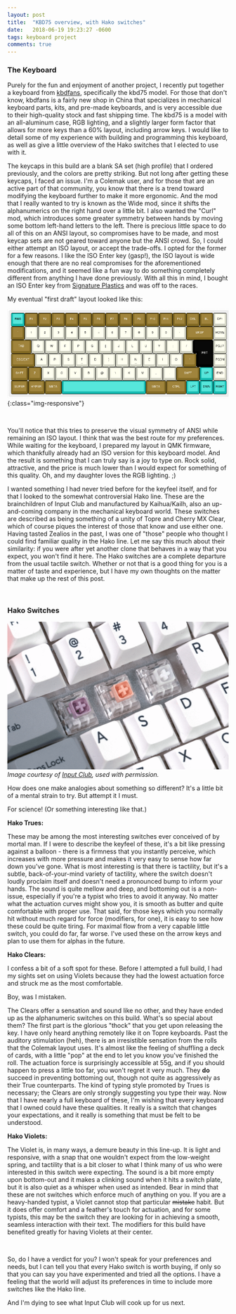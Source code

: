 ```yaml
---
layout: post
title:  "KBD75 overview, with Hako switches"
date:   2018-06-19 19:23:27 -0600
tags: keyboard project
comments: true
---
```


### The Keyboard

Purely for the fun and enjoyment of another project, I recently put together a keyboard from [kbdfans](https://kbdfans.cn), specifically the kbd75 model. For those that don't know, kbdfans is a fairly new shop in China that specializes in mechanical keyboard parts, kits, and pre-made keyboards, and is very accessible due to their high-quality stock and fast shipping time. The kbd75 is a model with an all-aluminum case, RGB lighting, and a slightly larger form factor that allows for more keys than a 60% layout, including arrow keys. I would like to detail some of my experience with building and programming this keyboard, as well as give a little overview of the Hako switches that I elected to use with it.

The keycaps in this build are a blank SA set (high profile) that I ordered previously, and the colors are pretty striking. But not long after getting these keycaps, I faced an issue. I'm a Colemak user, and for those that are an active part of that community, you know that there is a trend toward modifying the keyboard further to make it more ergonomic. And the mod that I really wanted to try is known as the Wide mod, since it shifts the alphanumerics on the right hand over a little bit. I also wanted the "Curl" mod, which introduces some greater symmetry between hands by moving some bottom left-hand letters to the left. There is precious little space to do all of this on an ANSI layout, so compromises have to be made, and most keycap sets are not geared toward anyone but the ANSI crowd. So, I could either attempt an ISO layout, or accept the trade-offs. I opted for the former for a few reasons. I like the ISO Enter key (gasp!), the ISO layout is wide enough that there are no real compromises for the aforementioned modifications, and it seemed like a fun way to do something completely different from anything I have done previously. With all this in mind, I bought an ISO Enter key from [Signature Plastics](https://pimpmykeyboard.com) and was off to the races.

My eventual "first draft" layout looked like this:

![First Draft](/media/images/screen.png){:class="img-responsive"}

<br/>

You'll notice that this tries to preserve the visual symmetry of ANSI while remaining an ISO layout. I think that was the best route for my preferences. While waiting for the keyboard, I prepared my layout in QMK firmware, which thankfully already had an ISO version for this keyboard model. And the result is something that I can truly say is a joy to type on. Rock solid, attractive, and the price is much lower than I would expect for something of this quality. Oh, and my daughter loves the RGB lighting. ;)

I wanted something I had never tried before for the keyfeel itself, and for that I looked to the somewhat controversial Hako line. These are the brainchildren of Input Club and manufactured by Kaihua/Kailh, also an up-and-coming company in the mechanical keyboard world. These switches are described as being something of a unity of Topre and Cherry MX Clear, which of course piques the interest of those that know and use either one. Having tasted Zealios in the past, I was one of "those" people who thought I could find familiar quality in the Hako line. Let me say this much about their similarity: if you were after yet another clone that behaves in a way that you expect, you won't find it here. The Hako switches are a complete departure from the usual tactile switch. Whether or not that is a good thing for you is a matter of taste and experience, but I have my own thoughts on the matter that make up the rest of this post.

<br/>

### Hako Switches

![Hako Switches](/media/images/hakoswitches.png)
*Image courtesy of [Input Club](https://kono.store), used with permission.*

How does one make analogies about something so different? It's a little bit of a mental strain to try. But attempt it I must.

For science! (Or something interesting like that.)

**Hako Trues:**

These may be among the most interesting switches ever conceived of by mortal man. If I were to describe the keyfeel of these, it's a bit like pressing against a balloon - there is a firmness that you instantly perceive, which increases with more pressure and makes it very easy to sense how far down you've gone. What is most interesting is that there is tactility, but it's a subtle, back-of-your-mind variety of tactility, where the switch doesn't loudly proclaim itself and doesn't need a pronounced bump to inform your hands. The sound is quite mellow and deep, and bottoming out is a non-issue, especially if you're a typist who tries to avoid it anyway. No matter what the actuation curves might show you, it is smooth as butter and quite comfortable with proper use. That said, for those keys which you normally hit without much regard for force (modifiers, for one), it is easy to see how these could be quite tiring. For maximal flow from a very capable little switch, you could do far, far worse. I've used these on the arrow keys and plan to use them for alphas in the future.

**Hako Clears:**

I confess a bit of a soft spot for these. Before I attempted a full build, I had my sights set on using Violets because they had the lowest actuation force and struck me as the most comfortable.

Boy, was I mistaken.

The Clears offer a sensation and sound like no other, and they have ended up as the alphanumeric switches on this build. What's so special about them? The first part is the glorious "thock" that you get upon releasing the key. I have only heard anything remotely like it on Topre keyboards. Past the auditory stimulation (heh), there is an irresistible sensation from the rolls that the Colemak layout uses. It's almost like the feeling of shuffling a deck of cards, with a little "pop" at the end to let you know you've finished the roll. The actuation force is surprisingly accessible at 55g, and if you should happen to press a little too far, you won't regret it very much. They **do** succeed in preventing bottoming out, though not quite as aggressively as their True counterparts. The kind of typing style promoted by Trues is necessary; the Clears are only strongly suggesting you type their way. Now that I have nearly a full keyboard of these, I'm wishing that every keyboard that I owned could have these qualities. It really is a switch that changes your expectations, and it really is something that must be felt to be understood.

**Hako Violets:**

The Violet is, in many ways, a demure beauty in this line-up. It is light and responsive, with a snap that one wouldn't expect from the low-weight spring, and tactility that is a bit closer to what I think many of us who were interested in this switch were expecting. The sound is a bit more empty upon bottom-out and it makes a clinking sound when it hits a switch plate, but it is also quiet as a whisper when used as intended. Bear in mind that these are not switches which enforce much of anything on you. If you are a heavy-handed typist, a Violet cannot stop that particular ~~mistake~~ habit. But it does offer comfort and a feather's touch for actuation, and for some typists, this may be the switch they are looking for in achieving a smooth, seamless interaction with their text. The modifiers for this build have benefited greatly for having Violets at their center.

<br/>

So, do I have a verdict for you? I won't speak for your preferences and needs, but I can tell you that every Hako switch is worth buying, if only so that you can say you have experimented and tried all the options. I have a feeling that the world will adjust its preferences in time to include more switches like the Hako line. 

And I'm dying to see what Input Club will cook up for us next.








